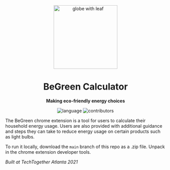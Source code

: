 <div align="center">
    <img src="https://cloud-l1d6y79cv-hack-club-bot.vercel.app/0icons8-green-earth-48.png" width="200" height="200" alt="globe with leaf">
    <h1>BeGreen Calculator</h1>
    <p>
        <b>Making eco-friendly energy choices</b>
    </p>
    <p>
        <img alt="language" src="https://img.shields.io/github/languages/top/Sydneyholubow/BeGreenCalculator" >
        <img alt="contributors" src="https://img.shields.io/github/contributors/Sydneyholubow/BeGreenCalculator?style=flat">
    </p>
 </div>

The BeGreen chrome extension is a tool for users to calculate their household energy usage. Users are also provided with additional guidance and steps they can take to reduce energy usage on certain products such as light bulbs.

To run it locally, download the `main` branch of this repo as a .zip file. Unpack in the chrome extension developer tools.

*Built at TechTogether Atlanta 2021*
